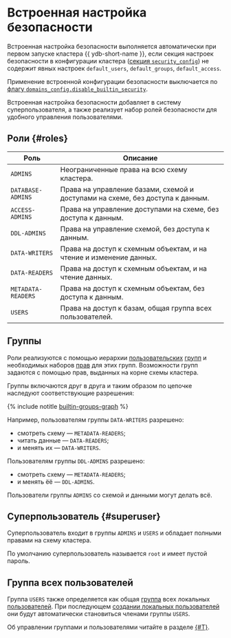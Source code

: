 # Встроенная настройка безопасности

Встроенная настройка безопасности выполняется автоматически при первом запуске кластера {{ ydb-short-name }}, если секция настроек безопасности в конфигурации кластера ([секция `security_config`](../reference/configuration/index.md#security)) не содержит явных настроек `default_users`, `default_groups`, `default_access`.

Применение встроенной конфигурации безопасности выключается по [флагу `domains_config.disable_builtin_security`](../reference/configuration/index.md#domains-config).

Встроенная настройка безопасности добавляет в систему суперпользователя, а также реализует набор ролей безопасности для удобного управления пользователями.

## Роли {#roles}

Роль | Описание
--- | ---
`ADMINS` | Неограниченные права на всю схему кластера.
`DATABASE-ADMINS` | Права на управление базами, схемой и доступами на схеме, без доступа к данным.
`ACCESS-ADMINS` | Права на управление доступами на схеме, без доступа к данным.
`DDL-ADMINS` | Права на управление схемой, без доступа к данным.
`DATA-WRITERS` | Права на доступ к схемным объектам, и на чтение и изменение данных.
`DATA-READERS` | Права на доступ к схемным объектам, и на чтение данных.
`METADATA-READERS` | Права на доступ к схемным объектам, без доступа к данным.
`USERS` | Права на доступ к базам, общая группа всех пользователей.

## Группы

Роли реализуются с помощью иерархии [пользовательских](../concepts/glossary.md#access-user) [групп](./authorization.md#group) и необходимых наборов [прав](./authorization.md#right) для этих групп. Возможности групп задаются с помощью прав, выданных на корне схемы кластера.

Группы включаются друг в друга и таким образом по цепочке наследуют соответствующие разрешения:

{% include notitle [builtin-groups-graph](../_includes/builtin-groups-graph.md) %}

Например, пользователям группы `DATA-WRITERS` разрешено:

- смотреть схему — `METADATA-READERS`;
- читать данные — `DATA-READERS`;
- и менять их — `DATA-WRITERS`.

Пользователям группы `DDL-ADMINS` разрешено:

- смотреть схему — `METADATA-READERS`;
- и менять ёё — `DDL-ADMINS`.

Пользователи группы `ADMINS` со схемой и данными могут делать всё.

## Суперпользователь {#superuser}

Суперпользователь входит в группы `ADMINS` и `USERS` и обладает полными правами на схему кластера.

По умолчанию суперпользователь называется `root` и имеет пустой пароль.

## Группа всех пользователей

Группа `USERS` также определяется как общая [группа](../concepts/glossary.md#access-group) всех локальных [пользователей](../concepts/glossary.md#access-user). При последующем [создании локальных пользователей](./authorization.md#user) они будут автоматически становиться членами группы `USERS`.


Об управлении группами и пользователями читайте в разделе [{#T}](../security/authorization.md).
